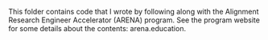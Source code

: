 This folder contains code that I wrote by following along with the Alignment Research Engineer Accelerator (ARENA) program. See the program website for some details about the contents: arena.education.
